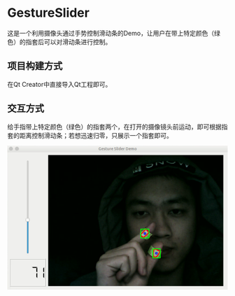 # GestureSlider
这是一个利用摄像头通过手势控制滑动条的Demo，让用户在带上特定颜色（绿色）的指套后可以对滑动条进行控制。

## 项目构建方式
在Qt Creator中直接导入Qt工程即可。

## 交互方式
给手指带上特定颜色（绿色）的指套两个，在打开的摄像镜头前运动，即可根据指套的距离控制滑动条；若想迅速归零，只展示一个指套即可。

![demo](images/demo.png)
